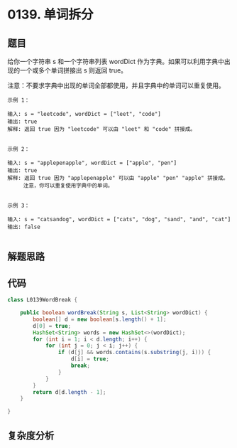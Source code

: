 # 0139. 单词拆分

## 题目
给你一个字符串 s 和一个字符串列表 wordDict 作为字典。如果可以利用字典中出现的一个或多个单词拼接出 s 则返回 true。

注意：不要求字典中出现的单词全部都使用，并且字典中的单词可以重复使用。



```
示例 1：

输入: s = "leetcode", wordDict = ["leet", "code"]
输出: true
解释: 返回 true 因为 "leetcode" 可以由 "leet" 和 "code" 拼接成。


示例 2：

输入: s = "applepenapple", wordDict = ["apple", "pen"]
输出: true
解释: 返回 true 因为 "applepenapple" 可以由 "apple" "pen" "apple" 拼接成。
     注意，你可以重复使用字典中的单词。


示例 3：

输入: s = "catsandog", wordDict = ["cats", "dog", "sand", "and", "cat"]
输出: false


```

## 解题思路



## 代码
```java
class L0139WordBreak {

    public boolean wordBreak(String s, List<String> wordDict) {
        boolean[] d = new boolean[s.length() + 1];
        d[0] = true;
        HashSet<String> words = new HashSet<>(wordDict);
        for (int i = 1; i < d.length; i++) {
            for (int j = 0; j < i; j++) {
                if (d[j] && words.contains(s.substring(j, i))) {
                    d[i] = true;
                    break;
                }
            }
        }
        return d[d.length - 1];
    }

}
```

## 复杂度分析

